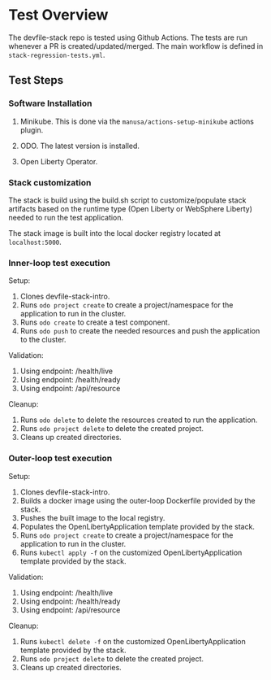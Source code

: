 # Test Overview

The devfile-stack repo is tested using Github Actions. 
The tests are run whenever a PR is created/updated/merged.
The main workflow is defined in `stack-regression-tests.yml`.

## Test Steps

### Software Installation

1. Minikube. This is done via the `manusa/actions-setup-minikube` actions plugin.

2. ODO. The latest version is installed.

3. Open Liberty Operator.


### Stack customization 

The stack is build using the build.sh script to customize/populate stack artifacts based on the runtime type (Open Liberty or WebSphere Liberty) needed to run the test application. 

The stack image is built into the local docker registry located at `localhost:5000`.


### Inner-loop test execution

Setup:

1. Clones devfile-stack-intro.
2. Runs `odo project create` to create a project/namespace for the application to run in the cluster.
3. Runs `odo create` to create a test component.
4. Runs `odo push` to create the needed resources and push the application to the cluster.

Validation:

1. Using endpoint: /health/live
2. Using endpoint: /health/ready
3. Using endpoint: /api/resource

Cleanup:

1. Runs `odo delete` to delete the resources created to run the application.
2. Runs `odo project delete` to delete the created project.
3. Cleans up created directories.


### Outer-loop test execution

Setup:

1. Clones devfile-stack-intro.
2. Builds a docker image using the outer-loop Dockerfile provided by the stack.
3. Pushes the built image to the local registry.
3. Populates the OpenLibertyApplication template provided by the stack.
4. Runs `odo project create` to create a project/namespace for the application to run in the cluster.
5. Runs `kubectl apply -f` on the customized OpenLibertyApplication template provided by the stack.


Validation:

1. Using endpoint: /health/live
2. Using endpoint: /health/ready
3. Using endpoint: /api/resource

Cleanup:

1. Runs `kubectl delete -f` on the customized OpenLibertyApplication template provided by the stack.
2. Runs `odo project delete` to delete the created project.
3. Cleans up created directories.